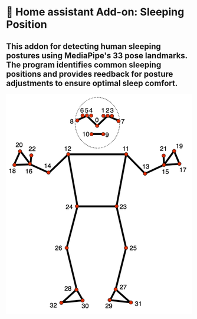 # 🛌 Home assistant Add-on: Sleeping Position
## This addon for detecting human sleeping postures using MediaPipe's 33 pose landmarks. The program identifies common sleeping positions and provides reedback for posture adjustments to ensure optimal sleep comfort.
![alt text](image.png)